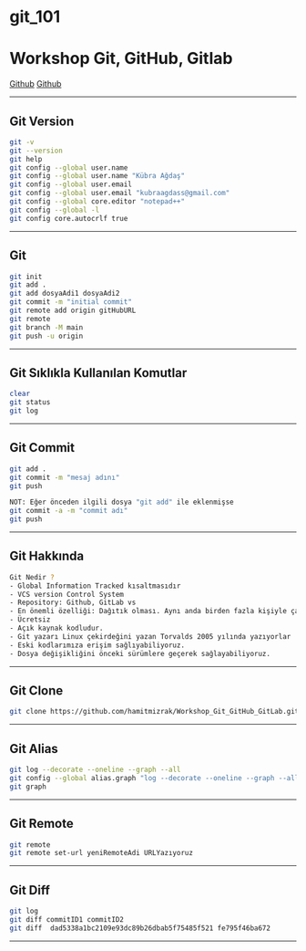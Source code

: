 # git_101

# Workshop Git, GitHub, Gitlab

[Github]()
[Github]()

---

## Git Version

```sh
git -v
git --version
git help
git config --global user.name
git config --global user.name "Kübra Ağdaş"
git config --global user.email
git config --global user.email "kubraagdass@gmail.com"
git config --global core.editor "notepad++"
git config --global -l
git config core.autocrlf true
```

---

## Git

```sh
git init
git add .
git add dosyaAdi1 dosyaAdi2
git commit -m "initial commit"
git remote add origin gitHubURL
git remote
git branch -M main
git push -u origin
```

---

## Git Sıklıkla Kullanılan Komutlar

```sh
clear
git status
git log
```

---

## Git Commit

```sh
git add .
git commit -m "mesaj adını"
git push

NOT: Eğer önceden ilgili dosya "git add" ile eklenmişse
git commit -a -m "commit adı"
git push


```

---

## Git Hakkında

```sh
Git Nedir ?
- Global Information Tracked kısaltmasıdır
- VCS version Control System
- Repository: Github, GitLab vs
- En önemli özelliği: Dağıtık olması. Aynı anda birden fazla kişiyle çalışabiliriz.
- Ücretsiz
- Açık kaynak kodludur.
- Git yazarı Linux çekirdeğini yazan Torvalds 2005 yılında yazıyorlar
- Eski kodlarımıza erişim sağlıyabiliyoruz.
- Dosya değişikliğini önceki sürümlere geçerek sağlayabiliyoruz.
```

---

## Git Clone

```sh
git clone https://github.com/hamitmizrak/Workshop_Git_GitHub_GitLab.git
```

---

## Git Alias

```sh
git log --decorate --oneline --graph --all
git config --global alias.graph "log --decorate --oneline --graph --all"
git graph
```

---

## Git Remote

```sh
git remote
git remote set-url yeniRemoteAdi URLYazıyoruz
```

---

## Git Diff

```sh
git log
git diff commitID1 commitID2
git diff  dad5338a1bc2109e93dc89b26dbab5f75485f521 fe795f46ba672
```

---

